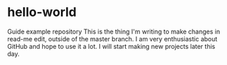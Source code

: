 # hello-world
Guide example repository
This is the thing I'm writing to make changes in read-me edit, outside of the master branch.
I am very enthusiastic about GitHub and hope to use it a lot. I will start making new projects later this day.

